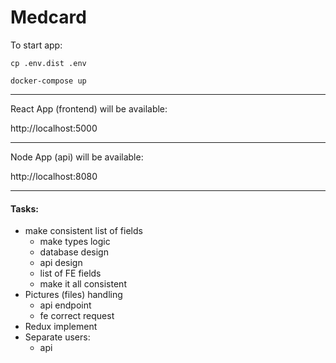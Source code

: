 # Medcard


To start app:
```
cp .env.dist .env
```
```
docker-compose up
```

-------------------

React App (frontend) will be available:

http://localhost:5000

---
Node App (api) will be available:

http://localhost:8080

---

#### Tasks:

- make consistent list of fields 
    - make types logic
    - database design
    - api design
    - list of FE fields
    - make it all consistent
- Pictures (files) handling
    - api endpoint
    - fe correct request
- Redux implement
- Separate users:
    - api